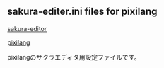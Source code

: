 ##  sakura-editer.ini files for pixilang

[sakura-editor](http://sakura-editor.sourceforge.net/)

[pixilang](http://www.warmplace.ru/soft/pixilang/) 

pixilangのサクラエディタ用設定ファイルです。

